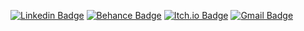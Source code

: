 [![Linkedin Badge](https://img.shields.io/badge/-gabriellasenraaraujo-blue?style=flat-square&logo=Linkedin&logoColor=white&link=https://www.linkedin.com/in/gabriellasenraaraujo/)](https://www.linkedin.com/in/gabriellasenraaraujo/)
[![Behance Badge](https://img.shields.io/badge/-GabriellaSenra-black?style=flat-square&logo=Behance&logoColor=white&link=https://www.behance.net/GabriellaSenra)](https://www.behance.net/GabriellaSenra)
[![Itch.io Badge](https://img.shields.io/badge/-GabriellaSenra-purple?style=flat-square&logo=Itch.io&logoColor=white&link=https://gsenra-a.itch.io/)](https://gsenra-a.itch.io/)
[![Gmail Badge](https://img.shields.io/badge/-gabriella.senra@gmail.com-c14438?style=flat-square&logo=Gmail&logoColor=white&link=mailto:gabriella.senra@gmail.com)](mailto:gabriella.senra@gmail.com)
